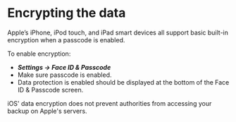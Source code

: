 # Encrypting the data

Apple’s iPhone, iPod touch, and iPad smart devices all support basic built-in encryption when a passcode is enabled.

To enable encryption:

* ***Settings -> Face ID & Passcode***
* Make sure passcode is enabled.
* Data protection is enabled should be displayed at the bottom of the Face ID & Passcode screen.

iOS' data encryption does not prevent authorities from accessing your backup on Apple's servers.